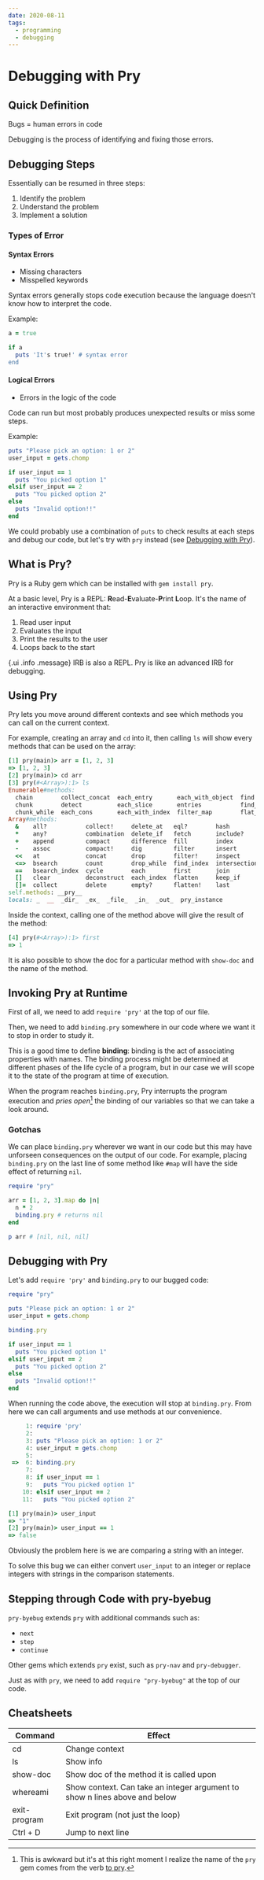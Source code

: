 ```yaml
---
date: 2020-08-11
tags:
  - programming
  - debugging
---
```


# Debugging with Pry

## Quick Definition

Bugs = human errors in code

Debugging is the process of identifying and fixing those errors.


## Debugging Steps

Essentially can be resumed in three steps:

1. Identify the problem
2. Understand the problem
3. Implement a solution


### Types of Error

#### Syntax Errors

* Missing characters
* Misspelled keywords

Syntax errors generally stops code execution because the language doesn't know
how to interpret the code.


Example: 

```ruby
a = true

if a
  puts 'It's true!' # syntax error
end
```


#### Logical Errors

* Errors in the logic of the code

Code can run but most probably produces unexpected results or miss some steps.


Example:

```ruby
puts "Please pick an option: 1 or 2"
user_input = gets.chomp

if user_input == 1
  puts "You picked option 1"
elsif user_input == 2
  puts "You picked option 2"
else
  puts "Invalid option!!"
end
```

We could probably use a combination of `puts` to check results at each steps and
debug our code, but let's try with `pry` instead (see [Debugging with Pry](#debugging-with-pry-1)).


## What is Pry?

Pry is a Ruby gem which can be installed with `gem install pry`.

At a basic level, Pry is a REPL: **R**ead-**E**valuate-**P**rint **L**oop.
It's the name of an interactive environment that:

1. Read user input
2. Evaluates the input
3. Print the results to the user
4. Loops back to the start


{.ui .info .message}
IRB is also a REPL. Pry is like an advanced IRB for debugging.


## Using Pry

Pry lets you move around different contexts and see which methods you can call
on the current context.

For example, creating an array and `cd` into it, then calling `ls` will show
every methods that can be used on the array:

```ruby
[1] pry(main)> arr = [1, 2, 3]
=> [1, 2, 3]
[2] pry(main)> cd arr
[3] pry(#<Array>):1> ls
Enumerable#methods: 
  chain        collect_concat  each_entry       each_with_object  find      grep      inject  member?    partition    slice_before  tally 
  chunk        detect          each_slice       entries           find_all  grep_v    lazy    min_by     reduce       slice_when    to_set
  chunk_while  each_cons       each_with_index  filter_map        flat_map  group_by  max_by  minmax_by  slice_after  sort_by     
Array#methods: 
  &    all?           collect!     delete_at   eql?        hash          length  permutation         reject!               rotate!    slice       to_ary     zip
  *    any?           combination  delete_if   fetch       include?      map     pop                 repeated_combination  sample     slice!      to_h       |  
  +    append         compact      difference  fill        index         map!    prepend             repeated_permutation  select     sort        to_s     
  -    assoc          compact!     dig         filter      insert        max     pretty_print        replace               select!    sort!       transpose
  <<   at             concat       drop        filter!     inspect       min     pretty_print_cycle  reverse               shelljoin  sort_by!    union    
  <=>  bsearch        count        drop_while  find_index  intersection  minmax  product             reverse!              shift      sum         uniq     
  ==   bsearch_index  cycle        each        first       join          none?   push                reverse_each          shuffle    take        uniq!    
  []   clear          deconstruct  each_index  flatten     keep_if       one?    rassoc              rindex                shuffle!   take_while  unshift  
  []=  collect        delete       empty?      flatten!    last          pack    reject              rotate                size       to_a        values_at
self.methods: __pry__
locals: _  __  _dir_  _ex_  _file_  _in_  _out_  pry_instance
```

Inside the context, calling one of the method above will give the result of the
method:

```ruby
[4] pry(#<Array>):1> first
=> 1
```

It is also possible to show the doc for a particular method with `show-doc` and
the name of the method.


## Invoking Pry at Runtime

First of all, we need to add `require 'pry'` at the top of our file.

Then, we need to add `binding.pry` somewhere in our code where we want it
to stop in order to study it.

This is a good time to define **binding**: binding is the act of associating
properties with names. The binding process might be determined at different
phases of the life cycle of a program, but in our case we will scope it to the
state of the program at time of execution.

When the program reaches `binding.pry`, Pry interrupts the program execution
and _pries open_[^1] the binding of our variables so that we can take a look
around.


### Gotchas

We can place `binding.pry` wherever we want in our code but this may have
unforseen consequences on the output of our code. For example, placing
`binding.pry` on the last line of some method like `#map` will have the side
effect of returning `nil`.

```ruby
require "pry"

arr = [1, 2, 3].map do |n|
  n * 2
  binding.pry # returns nil
end

p arr # [nil, nil, nil]
```

## Debugging with Pry

Let's add `require 'pry'` and `binding.pry` to our bugged code:

```ruby
require "pry"

puts "Please pick an option: 1 or 2"
user_input = gets.chomp

binding.pry

if user_input == 1
  puts "You picked option 1"
elsif user_input == 2
  puts "You picked option 2"
else
  puts "Invalid option!!"
end
```

When running the code above, the execution will stop at `binding.pry`. From
here we can call arguments and use methods at our convenience.

```ruby
     1: require 'pry'
     2: 
     3: puts "Please pick an option: 1 or 2"
     4: user_input = gets.chomp
     5: 
 =>  6: binding.pry
     7: 
     8: if user_input == 1
     9:   puts "You picked option 1"
    10: elsif user_input == 2
    11:   puts "You picked option 2"

[1] pry(main)> user_input
=> "1"
[2] pry(main)> user_input == 1
=> false
```

Obviously the problem here is we are comparing a string with an integer.

To solve this bug we can either convert `user_input` to an integer or replace
integers with strings in the comparison statements.


## Stepping through Code with pry-byebug

`pry-byebug` extends `pry` with additional commands such as:
* `next`
* `step`
* `continue`

Other gems which extends `pry` exist, such as `pry-nav` and `pry-debugger`.

Just as with `pry`, we need to add `require "pry-byebug"` at the top of our
code.


## Cheatsheets

<table class="ui celled table">
  <thead>
    <tr>
      <th>Command</th>
      <th>Effect</th>
    </tr>
  </thead>
    <tbody>
      <tr>
        <td data-label="Command">cd</td>
        <td data-label="Effect">Change context</td>
      </tr>
      <tr>
        <td data-label="Command">ls</td>
        <td data-label="Effect">Show info</td>
      </tr>
      <tr>
        <td data-label="Command">show-doc</td>
        <td data-label="Effect">Show doc of the method it is called upon</td>
      </tr>
      <tr>
        <td data-label="Command">whereami</td>
        <td data-label="Effect">Show context. Can take an integer argument to show n lines above and below</td>
      </tr>
      <tr>
        <td data-label="Command">exit-program</td>
        <td data-label="Effect">Exit program (not just the loop)</td>
      </tr>
      <tr>
        <td data-label="Command">Ctrl + D</td>
        <td data-label="Effect">Jump to next line</td>
      </tr>
    </tbody>
</table>


[^1]: This is awkward but it's at this right moment I realize the name of the `pry` gem comes from the verb [to pry](https://www.merriam-webster.com/dictionary/pry).
